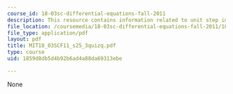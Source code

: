 ```yaml
---
course_id: 18-03sc-differential-equations-fall-2011
description: This resource contains information related to unit step impulse.
file_location: /coursemedia/18-03sc-differential-equations-fall-2011/1859d8db5d4b92b6ad4a88da69313ebe_MIT18_03SCF11_s25_3quizq.pdf
file_type: application/pdf
layout: pdf
title: MIT18_03SCF11_s25_3quizq.pdf
type: course
uid: 1859d8db5d4b92b6ad4a88da69313ebe

---
```

None